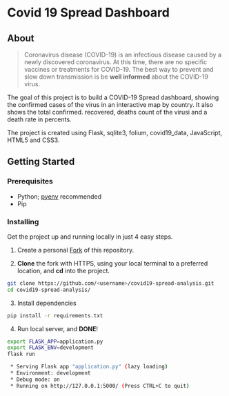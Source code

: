 # Covid 19 Spread Dashboard

## About

> Coronavirus disease (COVID-19) is an infectious disease caused by a newly discovered coronavirus.
> At this time, there are no specific vaccines or treatments for COVID-19. The best way to prevent and slow down transmission is be **well informed** about the COVID-19 virus.

The goal of this project is to build a COVID-19 Spread dashboard, showing the confirmed cases of the virus in an interactive map by country. It also shows the total confirmed. recovered, deaths count of the virusi and a death rate in percents.

The project is created using Flask, sqlite3, folium, covid19_data, JavaScript, HTML5 and CSS3.

## Getting Started

### Prerequisites

* Python; [pyenv](https://github.com/pyenv/pyenv) recommended
* Pip

### Installing

Get the project up and running locally in just 4 easy steps.

1. Create a personal [Fork](https://github.com/login?return_to=%2FBrianRuizy%2Fcovid19-dashboard) of this repository.

2. **Clone** the fork with HTTPS, using your local terminal to a preferred location, and **cd** into the project.

```bash
git clone https://github.com/<username>/covid19-spread-analysis.git 
cd covid19-spread-analysis/
```

3. Install dependencies

```bash
pip install -r requirements.txt
```

4. Run local server, and **DONE**!

```bash
export FLASK_APP=application.py
export FLASK_ENV=development
flask run

 * Serving Flask app "application.py" (lazy loading)
 * Environment: development
 * Debug mode: on
 * Running on http://127.0.0.1:5000/ (Press CTRL+C to quit)
```
